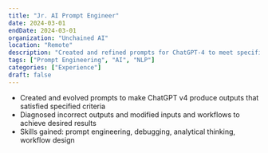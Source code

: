 ```yaml
---
title: "Jr. AI Prompt Engineer"
date: 2024-03-01
endDate: 2024-03-01
organization: "Unchained AI"
location: "Remote"
description: "Created and refined prompts for ChatGPT-4 to meet specific criteria and improve output quality."
tags: ["Prompt Engineering", "AI", "NLP"]
categories: ["Experience"]
draft: false
---
```


- Created and evolved prompts to make ChatGPT v4 produce outputs that satisfied specified criteria
- Diagnosed incorrect outputs and modified inputs and workflows to achieve desired results
- Skills gained: prompt engineering, debugging, analytical thinking, workflow design

